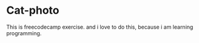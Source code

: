 # Cat-photo
 This is freecodecamp exercise. and i love to do this, because i am learning programming. 
